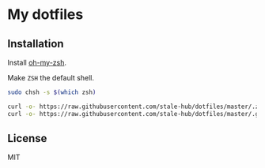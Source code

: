 # My dotfiles

## Installation

Install [oh-my-zsh](https://ohmyz.sh/).

Make `ZSH` the default shell.

```sh
sudo chsh -s $(which zsh)

curl -o- https://raw.githubusercontent.com/stale-hub/dotfiles/master/.zshrc > ~/.zshrc
curl -o- https://raw.githubusercontent.com/stale-hub/dotfiles/master/.gitconfig > ~/.gitconfig
```

## License

MIT